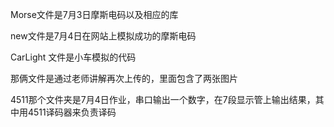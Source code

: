 Morse文件是7月3日摩斯电码以及相应的库

new文件是7月4日在网站上模拟成功的摩斯电码

CarLight 文件是小车模拟的代码

那俩文件是通过老师讲解再次上传的，里面包含了两张图片

4511那个文件夹是7月4日作业，串口输出一个数字，在7段显示管上输出结果，其中用4511译码器来负责译码
